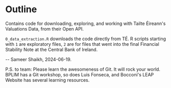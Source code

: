 # Outline
Contains code for downloading, exploring, and working with Tailte Éireann's Valuations Data, from their Open API. 

`0_data_extraction.R` downloads the code directly from TÉ. R scripts starting with `1` are exploratory files, `2` are for files that went into the final Financial Stability Note at the Central Bank of Ireland. 

-- Sameer Shaikh, 2024-06-19. 

P.S. to team: Please learn the awesomeness of Git. It will rock your world.
BPLIM has a Git workshop, so does Luis Fonseca, and Bocconi's LEAP Website has several learning resources. 